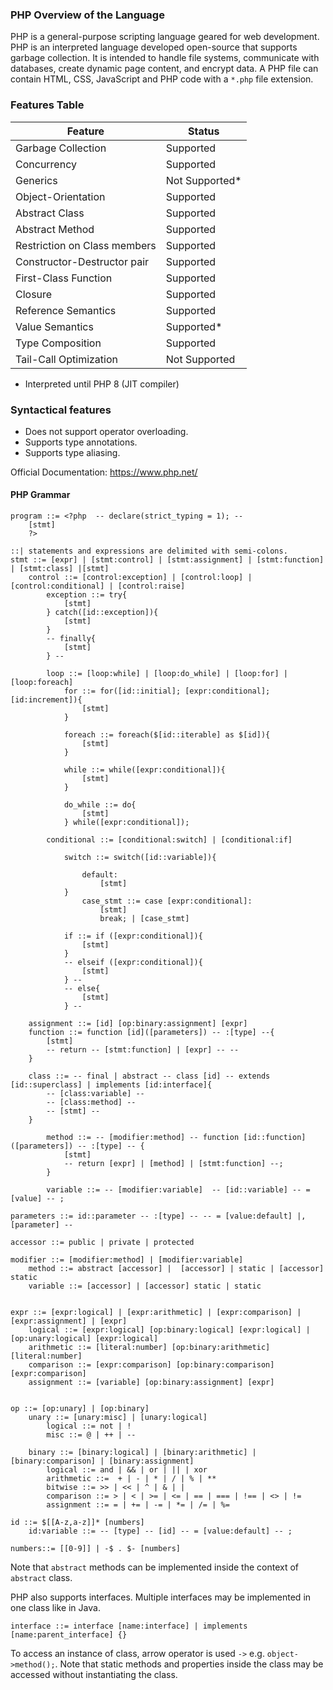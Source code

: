 ### PHP Overview of the Language
PHP is a general-purpose scripting language geared for web development. PHP is an interpreted language developed open-source that supports garbage collection. It is intended to handle file systems, communicate with databases, create dynamic page content, and encrypt data. A PHP file can contain HTML, CSS, JavaScript and PHP code with a `*.php` file extension.

### Features Table

| Feature                      | Status        |
|------------------------------|---------------|
| Garbage Collection           | Supported     |
| Concurrency                  | Supported     |
| Generics                     | Not Supported*|
| Object-Orientation           | Supported     |
| Abstract Class               | Supported     |
| Abstract Method              | Supported     |
| Restriction on Class members | Supported     |
| Constructor-Destructor pair  | Supported     |
| First-Class Function         | Supported     |
| Closure                      | Supported     |
| Reference Semantics          | Supported     |
| Value Semantics              | Supported*    |
| Type Composition             | Supported     |
| Tail-Call Optimization       | Not Supported |

- Interpreted until PHP 8 (JIT compiler)

### Syntactical features
- Does not support operator overloading. 
- Supports type annotations.
- Supports type aliasing.

Official Documentation: https://www.php.net/


#### PHP Grammar

```
program ::= <?php  -- declare(strict_typing = 1); -- 
    [stmt] 
    ?>

::| statements and expressions are delimited with semi-colons.
stmt ::= [expr] | [stmt:control] | [stmt:assignment] | [stmt:function] | [stmt:class] |[stmt]
	control ::= [control:exception] | [control:loop] | [control:conditional] | [control:raise]
		exception ::= try{
			[stmt] 
        } catch([id::exception]){
			[stmt]
        }
		-- finally{
			[stmt] 
        } --

		loop ::= [loop:while] | [loop:do_while] | [loop:for] | [loop:foreach]
			for ::= for([id::initial]; [expr:conditional]; [id:increment]){
				[stmt]
            }

            foreach ::= foreach($[id::iterable] as $[id]){
                [stmt]
            }

			while ::= while([expr:conditional]){
                [stmt]
            }

            do_while ::= do{
                [stmt]
            } while([expr:conditional]);

		conditional ::= [conditional:switch] | [conditional:if] 

            switch ::= switch([id::variable]){
                
                default:
                    [stmt]
            }
                case_stmt ::= case [expr:conditional]:
                    [stmt]
                    break; | [case_stmt]
            
            if ::= if ([expr:conditional]){
                [stmt]
            }
            -- elseif ([expr:conditional]){
                [stmt]
            } --
            -- else{
                [stmt]
            } -- 

	assignment ::= [id] [op:binary:assignment] [expr]
	function ::= function [id]([parameters]) -- :[type] --{
		[stmt]
		-- return -- [stmt:function] | [expr] -- --
    }

	class ::= -- final | abstract -- class [id] -- extends [id::superclass] | implements [id:interface]{
        -- [class:variable] -- 
        -- [class:method] --
        -- [stmt] --  
    } 

        method ::= -- [modifier:method] -- function [id::function]([parameters]) -- :[type] -- {
            [stmt]
            -- return [expr] | [method] | [stmt:function] --;
        }

        variable ::= -- [modifier:variable]  -- [id::variable] -- = [value] -- ;

parameters ::= id::parameter -- :[type] -- -- = [value:default] |, [parameter] --

accessor ::= public | private | protected

modifier ::= [modifier:method] | [modifier:variable]
    method ::= abstract [accessor] |  [accessor] | static | [accessor] static
    variable ::= [accessor] | [accessor] static | static


expr ::= [expr:logical] | [expr:arithmetic] | [expr:comparison] | [expr:assignment] | [expr]
	logical ::= [expr:logical] [op:binary:logical] [expr:logical] | [op:unary:logical] [expr:logical]
    arithmetic ::= [literal:number] [op:binary:arithmetic] [literal:number] 
    comparison ::= [expr:comparison] [op:binary:comparison] [expr:comparison]
    assignment ::= [variable] [op:binary:assignment] [expr]


op ::= [op:unary] | [op:binary]
	unary ::= [unary:misc] | [unary:logical]
        logical ::= not | !
        misc ::= @ | ++ | --

	binary ::= [binary:logical] | [binary:arithmetic] | [binary:comparison] | [binary:assignment]
        logical ::= and | && | or | || | xor
        arithmetic ::=  + | - | * | / | % | ** 
		bitwise ::= >> | << | ^ | & | |
        comparison ::= > | < | >= | <= | == | === | !== | <> | !=
        assignment ::= = | += | -= | *= | /= | %= 

id ::= $[[A-z,a-z]]* [numbers]
    id:variable ::= -- [type] -- [id] -- = [value:default] -- ;

numbers::= [[0-9]] | -$ . $- [numbers]
```

Note that `abstract` methods can be implemented inside the context of `abstract` class.

PHP also supports interfaces. Multiple interfaces may be implemented in one class like in Java.
```
interface ::= interface [name:interface] | implements [name:parent_interface] {}
```
To access an instance of class, arrow operator is used `->` e.g. `object->method();`. Note that static methods and properties inside the class may be accessed without instantiating the class. 

